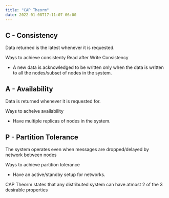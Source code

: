 ```yaml
---
title: "CAP Theorm"
date: 2022-01-08T17:11:07-06:00
---
```


## C - Consistency

Data returned is the latest whenever it is requested.

Ways to achieve consistenty 
 Read after Write Consistency
  - A new data is acknowledged to be written only   when the data is written to all the nodes/subset of nodes in the system.


## A - Availability

Data is returned whenever it is requested for.

Ways to acheive availability
- Have multiple replicas of nodes in the system.

## P - Partition Tolerance
 
The system operates even when messages are dropped/delayed by network between nodes

Ways to achieve partition tolerance
- Have an active/standby setup for networks.

CAP Theorm states that any distributed system can have atmost 2 of the 3 desirable properties

